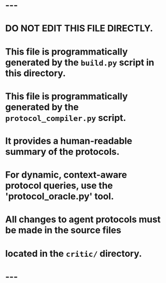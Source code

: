 # ---
# DO NOT EDIT THIS FILE DIRECTLY.
# This file is programmatically generated by the `build.py` script in this directory.
# This file is programmatically generated by the `protocol_compiler.py` script.
# It provides a human-readable summary of the protocols.
# For dynamic, context-aware protocol queries, use the 'protocol_oracle.py' tool.
# All changes to agent protocols must be made in the source files
# located in the `critic/` directory.
# ---
